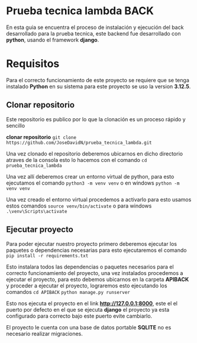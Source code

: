 # Prueba tecnica lambda BACK

En esta guia se encuentra el proceso de instalación y ejecución del back desarrollado para la prueba tecnica, este backend fue desarrollado con **python**, usando el framework **django**.


# Requisitos

Para el correcto funcionamiento de este proyecto se requiere que se tenga instalado **Python** en su sistema para este proyecto se uso la version **3.12.5**.

## Clonar repositorio

Este repositorio es publico por lo que la clonación es un proceso rápido y sencillo

**clonar repositorio**
`git clone https://github.com/JoseDavidN/prueba_tecnica_lambda.git`

Una vez clonado el repositorio deberemos ubicarnos en dicho directorio atraves de la consola esto lo hacemos con el comando
`cd prueba_tecnica_lambda`

Una vez allí deberemos crear un entorno virtual de python, para esto ejecutamos el comando
`python3 -m venv venv`
o en windows
`python -m venv venv`

Una vez creado el entorno virtual procedemos a activarlo para esto usamos estos comandos
`source venv/bin/activate`
o para windows
`.\venv\Scripts\activate`


## Ejecutar proyecto

Para poder ejecutar nuestro proyecto primero deberemos ejecutar los paquetes o dependencias necesarias para esto ejecutaremos el comando
`pip install -r requirements.txt`

Esto instalara todos las dependencias o paquetes necesarios para el correcto funcionamiento del proyecto, una vez instalados procedemos a ejecutar el proyecto, para esto debemos ubicarnos en la carpeta **APIBACK** y proceder a ejecutar el proyecto, lograremos esto ejecutando los comandos
`cd APIBACK`
`python manage.py runserver`

Esto nos ejecuta el proyecto en el link **http://127.0.0.1:8000**, este el el puerto por defecto en el que se ejecuta **django** el proyecto ya esta configurado para correcto bajo este puerto evite cambiarlo.

El proyecto le cuenta con una base de datos portable **SQLITE** no es necesario realizar migraciones.